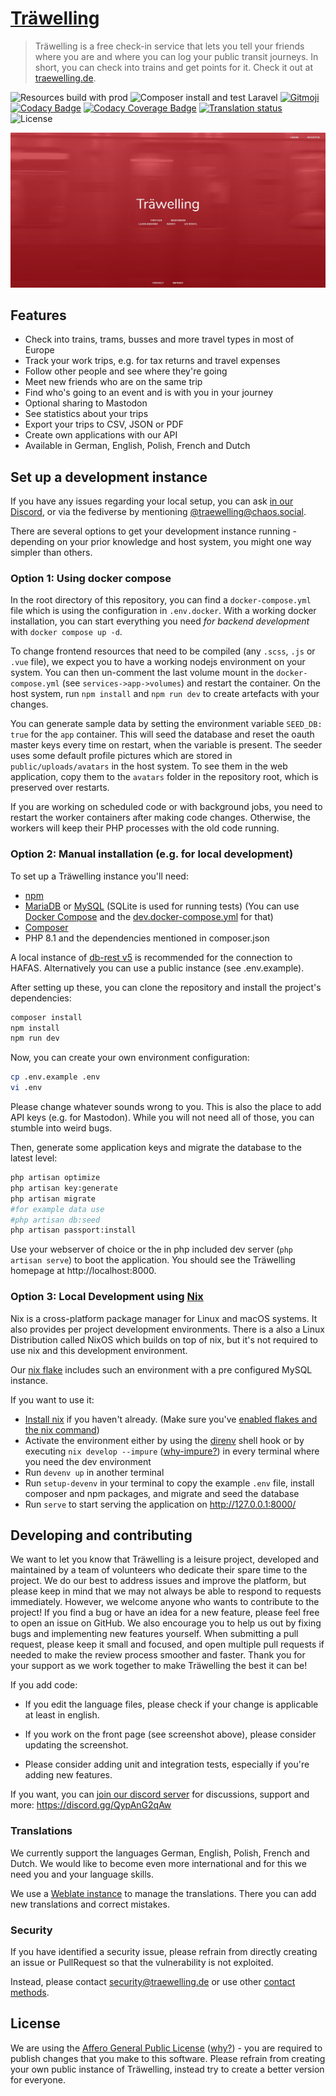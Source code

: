 # [Träwelling](https://traewelling.de)

> Träwelling is a free check-in service that lets you tell your friends where you are and where you can log your public
> transit journeys. In short, you can check into trains and get points for it.
> Check it out at [traewelling.de](https://traewelling.de).

![Resources build with `prod`](https://img.shields.io/github/actions/workflow/status/Traewelling/traewelling/nodejs-prod.yml?branch=develop&logo=github)
![Composer install and test Laravel](https://img.shields.io/github/actions/workflow/status/Traewelling/traewelling/phpunit.yml?branch=develop&label=Laravel&logo=github)
[![Gitmoji](https://img.shields.io/badge/gitmoji-%20😜%20😍-FFDD67.svg)](https://gitmoji.dev)
[![Codacy Badge](https://img.shields.io/codacy/grade/60765ceacee5494184476eae9bf27a1f)](https://app.codacy.com/gh/Traewelling/traewelling?utm_source=github.com&utm_medium=referral&utm_content=Traewelling/traewelling&utm_campaign=Badge_Grade_Dashboard)
[![Codacy Coverage Badge](https://img.shields.io/codacy/coverage/60765ceacee5494184476eae9bf27a1f)](https://www.codacy.com/gh/Traewelling/traewelling/dashboard?utm_source=github.com&utm_medium=referral&utm_content=Traewelling/traewelling&utm_campaign=Badge_Coverage)
[![Translation status](https://translate.codeberg.org/widgets/trawelling/-/traewelling/svg-badge.svg)](https://translate.codeberg.org/engage/trawelling/)
![License](https://img.shields.io/github/license/traewelling/traewelling)

[![Träwelling Screenshot](traewelling.jpg)](https://traewelling.de)

## Features

* Check into trains, trams, busses and more travel types in most of Europe
* Track your work trips, e.g. for tax returns and travel expenses
* Follow other people and see where they're going
* Meet new friends who are on the same trip
* Find who's going to an event and is with you in your journey
* Optional sharing to Mastodon
* See statistics about your trips
* Export your trips to CSV, JSON or PDF
* Create own applications with our API
* Available in German, English, Polish, French and Dutch

## Set up a development instance

If you have any issues regarding your local setup, you can ask [in our Discord](https://discord.gg/QypAnG2qAw), or via the fediverse by mentioning [@traewelling@chaos.social](https://chaos.social/@traewelling).

There are several options to get your development instance running - depending on your prior knowledge and host system, you might one way simpler than others.

### Option 1: Using docker compose

In the root directory of this repository, you can find a `docker-compose.yml` file which is using the configuration in `.env.docker`. With a working docker installation, you can start everything you need *for backend development* with `docker compose up -d`.

To change frontend resources that need to be compiled (any `.scss`, `.js` or `.vue` file), we expect you to have a working nodejs environment on your system. You can then un-comment the last volume mount in the `docker-compose.yml` (see `services->app->volumes`) and restart the container. On the host system, run `npm install` and `npm run dev` to create artefacts with your changes. 

You can generate sample data by setting the environment variable `SEED_DB: true` for the `app` container. This will seed the database and reset the oauth master keys every time on restart, when the variable is present. The seeder uses some default profile pictures which are stored in `public/uploads/avatars` in the host system. To see them in the web application, copy them to the `avatars` folder in the repository root, which is preserved over restarts.

If you are working on scheduled code or with background jobs, you need to restart the worker containers after making code changes. Otherwise, the workers will keep their PHP processes with the old code running.

### Option 2: Manual installation (e.g. for local development)

To set up a Träwelling instance you'll need:

* [npm](https://docs.npmjs.com/downloading-and-installing-node-js-and-npm)
* [MariaDB](https://mariadb.org/download) or [MySQL](https://www.mysql.com/de/downloads/) (SQLite is used for running
  tests) (You can use [Docker Compose](https://docs.docker.com/compose/) and the [dev.docker-compose.yml](dev.docker-compose.yml) for that)
* [Composer](https://getcomposer.org/download/)
* PHP 8.1 and the dependencies mentioned in composer.json

A local instance of [db-rest v5](https://github.com/derhuerst/db-rest/tree/5) is recommended for the connection to
HAFAS. Alternatively you can use a public instance (see .env.example).

After setting up these, you can clone the repository and install the project's dependencies:

```sh
composer install
npm install
npm run dev
```

Now, you can create your own environment configuration:

```sh
cp .env.example .env
vi .env
```

Please change whatever sounds wrong to you. This is also the place to add API keys (e.g. for Mastodon).
While you will not need all of those, you can stumble into weird bugs.

Then, generate some application keys and migrate the database to the latest level:

```sh
php artisan optimize
php artisan key:generate
php artisan migrate 
#for example data use 
#php artisan db:seed
php artisan passport:install
```

Use your webserver of choice or the in php included dev server (`php artisan serve`) to boot the application.
You should see the Träwelling homepage at http://localhost:8000.

### Option 3: Local Development using [Nix](https://nixos.org/)

Nix is a cross-platform package manager for Linux and macOS systems.
It also provides per project development environments.
There is a also a Linux Distribution called NixOS which builds on top of nix,
but it's not required to use nix and this development environment.

Our [nix flake](flake.nix) includes such an environment with a pre configured MySQL instance.

If you want to use it:

- [Install nix](https://github.com/DeterminateSystems/nix-installer) if you haven't already. (Make sure you've [enabled flakes and the nix command](https://nixos.wiki/wiki/Flakes#Permanent))
- Activate the environment either by using the [direnv](https://direnv.net/) shell hook or by executing `nix develop --impure` ([why-impure?](https://devenv.sh/guides/using-with-flakes/#getting-started)) in every terminal where you need the dev environment
- Run `devenv up` in another terminal
- Run `setup-devenv` in your terminal to copy the example `.env` file, install composer and npm packages, and migrate and seed the database
- Run `serve` to start serving the application on http://127.0.0.1:8000/

## Developing and contributing

We want to let you know that Träwelling is a leisure project, developed and maintained by a team of volunteers who
dedicate their spare time to the project. We do our best to address issues and improve the platform, but please keep in
mind that we may not always be able to respond to requests immediately. However, we welcome anyone who wants to
contribute to the project! If you find a bug or have an idea for a new feature, please feel free to open an issue on
GitHub. We also encourage you to help us out by fixing bugs and implementing new features yourself. When submitting a
pull request, please keep it small and focused, and open multiple pull requests if needed to make the review process
smoother and faster. Thank you for your support as we work together to make Träwelling the best it can be!

If you add code:

* If you edit the language files, please check if your change is applicable at least in english.

* If you work on the front page (see screenshot above), please consider updating the screenshot.

* Please consider adding unit and integration tests, especially if you're adding new features.

If you want, you can [join our discord server](https://discord.gg/QypAnG2qAw) for discussions, support and
more: https://discord.gg/QypAnG2qAw

### Translations

We currently support the languages German, English, Polish, French and Dutch. We would like to become even more
international and for this we need you and your language skills.

We use a [Weblate instance](https://translate.codeberg.org/engage/trawelling/) to manage the translations.
There you can add new translations and correct mistakes.

### Security

If you have identified a security issue, please refrain from directly creating an issue or PullRequest so that the
vulnerability is not exploited.

Instead, please contact security@traewelling.de or use other [contact methods](https://traewelling.de/security.txt).

## License

We are using the [Affero General Public License](/LICENSE) ([why?](http://www.gnu.org/licenses/why-affero-gpl)) - you
are required to publish changes that you make to this software. Please refrain from creating your own public instance of
Träwelling, instead try to create a better version for everyone.

